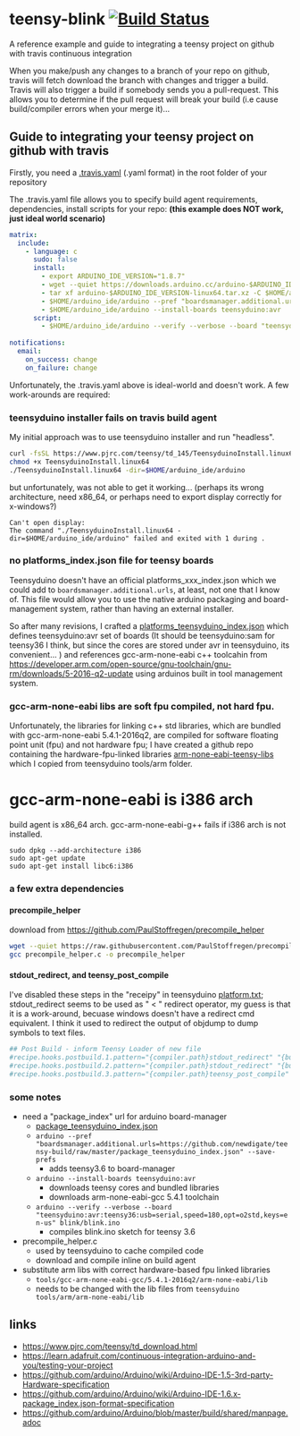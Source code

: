 # teensy-blink [![Build Status](https://travis-ci.org/newdigate/teensy-blink.svg?branch=master)](https://travis-ci.org/newdigate/teensy-blink)
A reference example and guide to integrating a teensy project on github with travis continuous integration

When you make/push any changes to a branch of your repo on github, travis will fetch download the branch with changes and trigger a build. Travis will also trigger a build if somebody sends you a pull-request. This allows you to determine if the pull request will break your build (i.e cause build/compiler errors when your merge it)...  

## Guide to integrating your teensy project on github with travis 
Firstly, you need a [.travis.yaml](https://github.com/newdigate/teensy-blink/blob/master/.travis.yml) (.yaml format) in the root folder of your repository 

The .travis.yaml file allows you to specify build agent requirements, dependencies, install scripts for your repo: **(this example does NOT work, just ideal world scenario)**
``` yaml
matrix:
  include:
    - language: c
      sudo: false
      install:
        - export ARDUINO_IDE_VERSION="1.8.7"
        - wget --quiet https://downloads.arduino.cc/arduino-$ARDUINO_IDE_VERSION-linux64.tar.xz
        - tar xf arduino-$ARDUINO_IDE_VERSION-linux64.tar.xz -C $HOME/arduino_ide/
        - $HOME/arduino_ide/arduino --pref "boardsmanager.additional.urls=https://github.com/newdigate/teensy-build/raw/master/package_teensyduino_index.json" --save-prefs
        - $HOME/arduino_ide/arduino --install-boards teensyduino:avr
      script:
        - $HOME/arduino_ide/arduino --verify --verbose --board "teensyduino:avr:teensy36:usb=serial,speed=180,opt=o2std,keys=en-us" blink/blink.ino 
        
notifications:
  email:
    on_success: change
    on_failure: change
```

Unfortunately, the .travis.yaml above is ideal-world and doesn't work. A few work-arounds are required:
### teensyduino installer fails on travis build agent
My initial approach was to use teensyduino installer and run "headless". 
``` sh
curl -fsSL https://www.pjrc.com/teensy/td_145/TeensyduinoInstall.linux64 -o TeensyduinoInstall.linux64
chmod +x TeensyduinoInstall.linux64
./TeensyduinoInstall.linux64 -dir=$HOME/arduino_ide/arduino
```
but unfortunately, was not able to get it working... (perhaps its wrong architecture, need x86_64, or perhaps need to export display correctly for x-windows?)
```
Can't open display: 
The command "./TeensyduinoInstall.linux64 -dir=$HOME/arduino_ide/arduino" failed and exited with 1 during .
```

### no platforms_index.json file for teensy boards
Teensyduino doesn't have an official platforms_xxx_index.json which we could add to ```boardsmanager.additional.urls```, at least, not one that I know of. This file would allow you to use the native arduino packaging and board-management system, rather than having an external installer. 

So after many revisions, I crafted a [platforms_teensyduino_index.json](https://github.com/newdigate/teensy-build/blob/master/package_teensyduino_index.json) which defines teensyduino:avr set of boards (It should be teensyduino:sam for teensy36 I think, but since the cores are stored under avr in teensyduino, its convenient... ) and references gcc-arm-none-eabi c++ toolcahin from https://developer.arm.com/open-source/gnu-toolchain/gnu-rm/downloads/5-2016-q2-update using arduinos built in tool management system. 

### gcc-arm-none-eabi libs are soft fpu compiled, not hard fpu.
Unfortunately, the libraries for linking c++ std libraries, which are bundled with gcc-arm-none-eabi 5.4.1-2016q2, are compiled for software floating point unit (fpu) and not hardware fpu; I have created a github repo containing the hardware-fpu-linked libraries [arm-none-eabi-teensy-libs](https://github.com/newdigate/arm-none-eabi-teensy-libs) which I copied from teensyduino tools/arm folder. 

# gcc-arm-none-eabi is i386 arch
build agent is x86_64 arch. gcc-arm-none-eabi-g++ fails if i386 arch is not installed. 
```
sudo dpkg --add-architecture i386
sudo apt-get update
sudo apt-get install libc6:i386
```

### a few extra dependencies
#### precompile_helper
download from https://github.com/PaulStoffregen/precompile_helper
``` bash
wget --quiet https://raw.githubusercontent.com/PaulStoffregen/precompile_helper/master/precompile_helper.c
gcc precompile_helper.c -o precompile_helper
```
#### stdout_redirect, and teensy_post_compile
I've disabled these steps in the "receipy" in teensyduino [platform.txt](https://github.com/newdigate/teensy-build/blob/master/teensyduino/platform.txt); stdout_redirect seems to be used as " < " redirect operator, my guess is that it is a work-around, becuase windows doesn't have a redirect cmd equivalent. I think it used to redirect the output of objdump to dump symbols to text files. 

``` csh
## Post Build - inform Teensy Loader of new file
#recipe.hooks.postbuild.1.pattern="{compiler.path}stdout_redirect" "{build.path}/{build.project_name}.lst" "{compiler.path}{build.command.objdump}" -d -S -C "{build.path}/{build.project_name}.elf"
#recipe.hooks.postbuild.2.pattern="{compiler.path}stdout_redirect" "{build.path}/{build.project_name}.sym" "{compiler.path}{build.command.objdump}" -t -C "{build.path}/{build.project_name}.elf"
#recipe.hooks.postbuild.3.pattern="{compiler.path}teensy_post_compile" "-file={build.project_name}" "-path={build.path}" "-tools={compiler.path}" "-board={build.board}"
```

### some notes
 * need a "package_index" url for arduino board-manager
   * [package_teensyduino_index.json](https://github.com/newdigate/teensy-build/blob/master/package_teensyduino_index.json)
   * `arduino --pref "boardsmanager.additional.urls=https://github.com/newdigate/teensy-build/raw/master/package_teensyduino_index.json" --save-prefs`
     * adds teensy3.6 to board-manager
   * `arduino --install-boards teensyduino:avr`
     * downloads teensy cores and bundled libraries
     * downloads arm-none-eabi-gcc 5.4.1 toolchain
   * `arduino --verify --verbose --board "teensyduino:avr:teensy36:usb=serial,speed=180,opt=o2std,keys=en-us" blink/blink.ino  `
     * compiles blink.ino sketch for teensy 3.6
 * precompile_helper.c
   * used by teensyduino to cache compiled code
   * download and compile inline on build agent 
 * substitute arm libs with correct hardware-based fpu linked libraries
   * `tools/gcc-arm-none-eabi-gcc/5.4.1-2016q2/arm-none-eabi/lib`
   * needs to be changed with the lib files from `teensyduino tools/arm/arm-none-eabi/lib`
 
## links 
* https://www.pjrc.com/teensy/td_download.html
* https://learn.adafruit.com/continuous-integration-arduino-and-you/testing-your-project
* https://github.com/arduino/Arduino/wiki/Arduino-IDE-1.5-3rd-party-Hardware-specification
* https://github.com/arduino/Arduino/wiki/Arduino-IDE-1.6.x-package_index.json-format-specification
* https://github.com/arduino/Arduino/blob/master/build/shared/manpage.adoc
